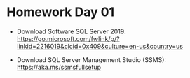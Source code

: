 # Homework Day 01

-  Download Software SQL Server 2019: https://go.microsoft.com/fwlink/p/?linkid=2216019&clcid=0x409&culture=en-us&country=us

- Download SQL Server Management Studio (SSMS): https://aka.ms/ssmsfullsetup
